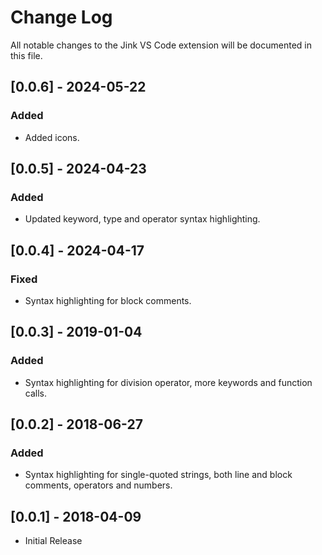 # Change Log

All notable changes to the Jink VS Code extension will be documented in this file.

## [0.0.6] - 2024-05-22
### Added
- Added icons.

## [0.0.5] - 2024-04-23
### Added
- Updated keyword, type and operator syntax highlighting.

## [0.0.4] - 2024-04-17
### Fixed
- Syntax highlighting for block comments.

## [0.0.3] - 2019-01-04
### Added
- Syntax highlighting for division operator, more keywords and function calls.

## [0.0.2] - 2018-06-27
### Added
- Syntax highlighting for single-quoted strings, both line and block comments, operators and numbers.

## [0.0.1] - 2018-04-09
- Initial Release
